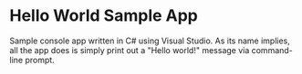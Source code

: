 # Hello World Sample App
Sample console app written in C# using Visual Studio. As its name implies, all the app does is simply print out a "Hello world!" message via command-line prompt.
